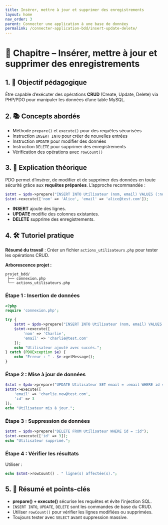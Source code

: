 ```yaml
---
title: Insérer, mettre à jour et supprimer des enregistrements
layout: home
nav_order: 3
parent: Connecter une application à une base de données
permalink: /connecter-application-bdd/insert-update-delete/
---
```



# 📘 Chapitre – Insérer, mettre à jour et supprimer des enregistrements

## 1. 🎯 Objectif pédagogique

Être capable d’exécuter des opérations **CRUD** (Create, Update, Delete) via PHP/PDO pour manipuler les données d’une table MySQL.

## 2. 📚 Concepts abordés

* Méthode `prepare()` et `execute()` pour des requêtes sécurisées
* Instruction `INSERT INTO` pour créer de nouvelles entrées
* Instruction `UPDATE` pour modifier des données
* Instruction `DELETE` pour supprimer des enregistrements
* Vérification des opérations avec `rowCount()`

## 3. 🧠 Explication théorique

PDO permet d’insérer, de modifier et de supprimer des données en toute sécurité grâce aux **requêtes préparées**.
L’approche recommandée :

```php
$stmt = $pdo->prepare("INSERT INTO Utilisateur (nom, email) VALUES (:nom, :email)");
$stmt->execute(['nom' => 'Alice', 'email' => 'alice@test.com']);
```

* **INSERT** ajoute des lignes.
* **UPDATE** modifie des colonnes existantes.
* **DELETE** supprime des enregistrements.

## 4. 🛠 Tutoriel pratique

**Résumé du travail** : Créer un fichier `actions_utilisateurs.php` pour tester les opérations CRUD.

**Arborescence projet :**

```
projet_bdd/
 ├── connexion.php
 └── actions_utilisateurs.php
```

### Étape 1 : Insertion de données

```php
<?php
require 'connexion.php';

try {
    $stmt = $pdo->prepare("INSERT INTO Utilisateur (nom, email) VALUES (:nom, :email)");
    $stmt->execute([
        'nom' => 'Charlie',
        'email' => 'charlie@test.com'
    ]);
    echo "Utilisateur ajouté avec succès.";
} catch (PDOException $e) {
    echo "Erreur : " . $e->getMessage();
}
```

### Étape 2 : Mise à jour de données

```php
$stmt = $pdo->prepare("UPDATE Utilisateur SET email = :email WHERE id = :id");
$stmt->execute([
    'email' => 'charlie.new@test.com',
    'id' => 3
]);
echo "Utilisateur mis à jour.";
```

### Étape 3 : Suppression de données

```php
$stmt = $pdo->prepare("DELETE FROM Utilisateur WHERE id = :id");
$stmt->execute(['id' => 3]);
echo "Utilisateur supprimé.";
```

### Étape 4 : Vérifier les résultats

Utiliser :

```php
echo $stmt->rowCount() . " ligne(s) affectée(s).";
```

## 5. 🧾 Résumé et points-clés

* **prepare() + execute()** sécurise les requêtes et évite l’injection SQL.
* `INSERT INTO`, `UPDATE`, `DELETE` sont les commandes de base du CRUD.
* Utiliser `rowCount()` pour vérifier les lignes modifiées ou supprimées.
* Toujours tester avec `SELECT` avant suppression massive.
